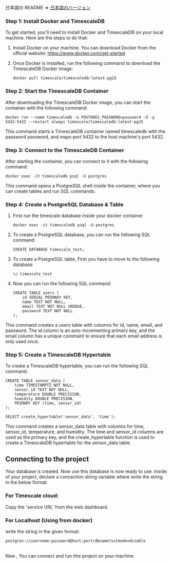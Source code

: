 日本語の README => [日本語のバージョン](README-jp.md)

### Step 1: Install Docker and TimescaleDB

To get started, you'll need to install Docker and TimescaleDB on your local machine. Here are the steps to do that:

1. Install Docker on your machine. You can download Docker from the official website: https://www.docker.com/get-started

2. Once Docker is installed, run the following command to download the TimescaleDB Docker image:

   ```
   docker pull timescale/timescaledb:latest-pg15
   ```

### Step 2: Start the TimescaleDB Container

After downloading the TimescaleDB Docker image, you can start the container with the following command:

```
docker run --name timescaledb -e POSTGRES_PASSWORD=password -d -p 5432:5432 --restart always timescale/timescaledb:latest-pg15
```

This command starts a TimescaleDB container named timescaledb with the password password, and maps port 5432 to the host machine's port 5432.

### Step 3: Connect to the TimescaleDB Container

After starting the container, you can connect to it with the following command:

```
docker exec -it timescaledb psql -U postgres
```

This command opens a PostgreSQL shell inside the container, where you can create tables and run SQL commands.

### Step 4: Create a PostgreSQL Database & Table

1. First run the timescale database inside your docker container

   ```
   docker exec -it timescaledb psql -U postgres
   ```

2. To create a PostgreSQL database, you can run the following SQL command:

   ```
   CREATE DATABASE timescale_test;
   ```

3. To create a PostgreSQL table, First you have to move to the following database
   ```
   \c timescale_test
   ```
4. Now you can run the following SQL command:

   ```
   CREATE TABLE users (
       id SERIAL PRIMARY KEY,
       name TEXT NOT NULL,
       email TEXT NOT NULL UNIQUE,
       password TEXT NOT NULL
   );
   ```

This command creates a users table with columns for id, name, email, and password. The id column is an auto-incrementing primary key, and the email column has a unique constraint to ensure that each email address is only used once.

### Step 5: Create a TimescaleDB Hypertable

To create a TimescaleDB hypertable, you can run the following SQL command:

```
CREATE TABLE sensor_data (
    time TIMESTAMPTZ NOT NULL,
    sensor_id TEXT NOT NULL,
    temperature DOUBLE PRECISION,
    humidity DOUBLE PRECISION,
    PRIMARY KEY (time, sensor_id)
);
```

```
SELECT create_hypertable('sensor_data', 'time');
```

This command creates a sensor_data table with columns for time, sensor_id, temperature, and humidity. The time and sensor_id columns are used as the primary key, and the create_hypertable function is used to create a TimescaleDB hypertable for the sensor_data table.

## Connecting to the project

Your database is created. Now use this database is now ready to use. Inside of your project, declare a connection string variable where write the string in the below format:

### For Timescale cloud:

Copy the 'service URL' from the web dashboard.

### For Localhost (Using from docker)

write the string in the given format:

```
postgres://username:password@host:port/dbname?sslmode=disable
```

<br>
Now , You can connect and run this project on your machine.
